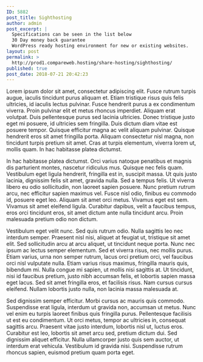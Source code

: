 ```yaml
---
ID: 5882
post_title: Sighthosting
author: admin
post_excerpt: |
  Specifications can be seen in the list below
  30 Day money back guarantee
  WordPress ready hosting environment for new or existing websites.
layout: post
permalink: >
  http://prod1.compareweb.hosting/share-hosting/sighthosting/
published: true
post_date: 2018-07-21 20:42:23
---
```

Lorem ipsum dolor sit amet, consectetur adipiscing elit. Fusce rutrum turpis augue, iaculis tincidunt purus aliquam et. Etiam tristique risus quis felis ultricies, id iaculis lectus pulvinar. Fusce hendrerit purus a ex condimentum viverra. Proin pulvinar elit et metus rhoncus imperdiet. Aliquam erat volutpat. Duis pellentesque purus sed lacinia ultricies. Donec tristique justo eget mi posuere, id ultricies sem fringilla. Duis dictum diam vitae est posuere tempor. Quisque efficitur magna ac velit aliquam pulvinar. Quisque hendrerit eros sit amet fringilla porta. Aliquam consectetur nisl magna, non tincidunt turpis pretium sit amet. Cras at turpis elementum, viverra lorem ut, mollis quam. In hac habitasse platea dictumst.

In hac habitasse platea dictumst. Orci varius natoque penatibus et magnis dis parturient montes, nascetur ridiculus mus. Quisque nec felis quam. Vestibulum eget ligula hendrerit, fringilla est in, suscipit massa. Ut quis justo lacinia, dignissim felis sit amet, gravida nulla. Sed a tempus felis. Ut viverra libero eu odio sollicitudin, non laoreet sapien posuere. Nunc pretium rutrum arcu, nec efficitur sapien maximus vel. Fusce nisl odio, finibus eu commodo id, posuere eget leo. Aliquam sit amet orci metus. Vivamus eget est sem. Vivamus sit amet eleifend ligula. Curabitur dapibus, velit a faucibus tempus, eros orci tincidunt eros, sit amet dictum ante nulla tincidunt arcu. Proin malesuada pretium odio non dictum.

Vestibulum eget velit nunc. Sed quis rutrum odio. Nulla sagittis leo nec interdum semper. Praesent nisl nisi, aliquet at feugiat ut, tristique sit amet elit. Sed sollicitudin arcu at arcu aliquet, ut tincidunt neque porta. Nunc nec ipsum ac lectus semper elementum. Sed et viverra risus, nec mollis purus. Etiam varius, urna non semper rutrum, lacus orci pretium orci, vel faucibus orci nisl vulputate nulla. Etiam varius risus maximus, fringilla mauris quis, bibendum mi. Nulla congue mi sapien, ut mollis nisi sagittis at. Ut tincidunt, nisi id faucibus pretium, justo nibh accumsan felis, et lobortis sapien massa eget lacus. Sed sit amet fringilla eros, et facilisis risus. Nam cursus cursus eleifend. Nullam lobortis justo nulla, non lacinia massa malesuada at.

Sed dignissim semper efficitur. Morbi cursus ac mauris quis commodo. Suspendisse erat ligula, interdum ut gravida non, accumsan ut metus. Nunc vel enim eu turpis laoreet finibus quis fringilla purus. Pellentesque facilisis ut est eu condimentum. Ut orci metus, tempor ac ultricies in, consequat sagittis arcu. Praesent vitae justo interdum, lobortis nisl ut, luctus eros. Curabitur est leo, lobortis sit amet arcu sed, pretium dictum dui. Sed dignissim aliquet efficitur. Nulla ullamcorper justo quis sem auctor, ut interdum erat vehicula. Vestibulum id gravida nisi. Suspendisse rutrum rhoncus sapien, euismod pretium quam porta eget.